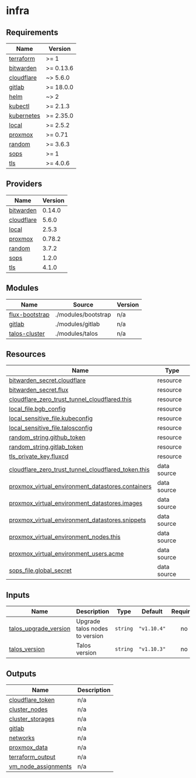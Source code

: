 # infra

<!-- BEGIN_TF_DOCS -->
## Requirements

| Name | Version |
|------|---------|
| <a name="requirement_terraform"></a> [terraform](#requirement\_terraform) | >= 1 |
| <a name="requirement_bitwarden"></a> [bitwarden](#requirement\_bitwarden) | >= 0.13.6 |
| <a name="requirement_cloudflare"></a> [cloudflare](#requirement\_cloudflare) | ~> 5.6.0 |
| <a name="requirement_gitlab"></a> [gitlab](#requirement\_gitlab) | >= 18.0.0 |
| <a name="requirement_helm"></a> [helm](#requirement\_helm) | ~> 2 |
| <a name="requirement_kubectl"></a> [kubectl](#requirement\_kubectl) | >= 2.1.3 |
| <a name="requirement_kubernetes"></a> [kubernetes](#requirement\_kubernetes) | >= 2.35.0 |
| <a name="requirement_local"></a> [local](#requirement\_local) | >= 2.5.2 |
| <a name="requirement_proxmox"></a> [proxmox](#requirement\_proxmox) | >= 0.71 |
| <a name="requirement_random"></a> [random](#requirement\_random) | >= 3.6.3 |
| <a name="requirement_sops"></a> [sops](#requirement\_sops) | >= 1 |
| <a name="requirement_tls"></a> [tls](#requirement\_tls) | >= 4.0.6 |

## Providers

| Name | Version |
|------|---------|
| <a name="provider_bitwarden"></a> [bitwarden](#provider\_bitwarden) | 0.14.0 |
| <a name="provider_cloudflare"></a> [cloudflare](#provider\_cloudflare) | 5.6.0 |
| <a name="provider_local"></a> [local](#provider\_local) | 2.5.3 |
| <a name="provider_proxmox"></a> [proxmox](#provider\_proxmox) | 0.78.2 |
| <a name="provider_random"></a> [random](#provider\_random) | 3.7.2 |
| <a name="provider_sops"></a> [sops](#provider\_sops) | 1.2.0 |
| <a name="provider_tls"></a> [tls](#provider\_tls) | 4.1.0 |

## Modules

| Name | Source | Version |
|------|--------|---------|
| <a name="module_flux-bootstrap"></a> [flux-bootstrap](#module\_flux-bootstrap) | ./modules/bootstrap | n/a |
| <a name="module_gitlab"></a> [gitlab](#module\_gitlab) | ./modules/gitlab | n/a |
| <a name="module_talos-cluster"></a> [talos-cluster](#module\_talos-cluster) | ./modules/talos | n/a |

## Resources

| Name | Type |
|------|------|
| [bitwarden_secret.cloudflare](https://registry.terraform.io/providers/maxlaverse/bitwarden/latest/docs/resources/secret) | resource |
| [bitwarden_secret.flux](https://registry.terraform.io/providers/maxlaverse/bitwarden/latest/docs/resources/secret) | resource |
| [cloudflare_zero_trust_tunnel_cloudflared.this](https://registry.terraform.io/providers/cloudflare/cloudflare/latest/docs/resources/zero_trust_tunnel_cloudflared) | resource |
| [local_file.bgb_config](https://registry.terraform.io/providers/hashicorp/local/latest/docs/resources/file) | resource |
| [local_sensitive_file.kubeconfig](https://registry.terraform.io/providers/hashicorp/local/latest/docs/resources/sensitive_file) | resource |
| [local_sensitive_file.talosconfig](https://registry.terraform.io/providers/hashicorp/local/latest/docs/resources/sensitive_file) | resource |
| [random_string.github_token](https://registry.terraform.io/providers/hashicorp/random/latest/docs/resources/string) | resource |
| [random_string.gitlab_token](https://registry.terraform.io/providers/hashicorp/random/latest/docs/resources/string) | resource |
| [tls_private_key.fluxcd](https://registry.terraform.io/providers/hashicorp/tls/latest/docs/resources/private_key) | resource |
| [cloudflare_zero_trust_tunnel_cloudflared_token.this](https://registry.terraform.io/providers/cloudflare/cloudflare/latest/docs/data-sources/zero_trust_tunnel_cloudflared_token) | data source |
| [proxmox_virtual_environment_datastores.containers](https://registry.terraform.io/providers/bpg/proxmox/latest/docs/data-sources/virtual_environment_datastores) | data source |
| [proxmox_virtual_environment_datastores.images](https://registry.terraform.io/providers/bpg/proxmox/latest/docs/data-sources/virtual_environment_datastores) | data source |
| [proxmox_virtual_environment_datastores.snippets](https://registry.terraform.io/providers/bpg/proxmox/latest/docs/data-sources/virtual_environment_datastores) | data source |
| [proxmox_virtual_environment_nodes.this](https://registry.terraform.io/providers/bpg/proxmox/latest/docs/data-sources/virtual_environment_nodes) | data source |
| [proxmox_virtual_environment_users.acme](https://registry.terraform.io/providers/bpg/proxmox/latest/docs/data-sources/virtual_environment_users) | data source |
| [sops_file.global_secret](https://registry.terraform.io/providers/carlpett/sops/latest/docs/data-sources/file) | data source |

## Inputs

| Name | Description | Type | Default | Required |
|------|-------------|------|---------|:--------:|
| <a name="input_talos_upgrade_version"></a> [talos\_upgrade\_version](#input\_talos\_upgrade\_version) | Upgrade talos nodes to version | `string` | `"v1.10.4"` | no |
| <a name="input_talos_version"></a> [talos\_version](#input\_talos\_version) | Talos version | `string` | `"v1.10.3"` | no |

## Outputs

| Name | Description |
|------|-------------|
| <a name="output_cloudflare_token"></a> [cloudflare\_token](#output\_cloudflare\_token) | n/a |
| <a name="output_cluster_nodes"></a> [cluster\_nodes](#output\_cluster\_nodes) | n/a |
| <a name="output_cluster_storages"></a> [cluster\_storages](#output\_cluster\_storages) | n/a |
| <a name="output_gitlab"></a> [gitlab](#output\_gitlab) | n/a |
| <a name="output_networks"></a> [networks](#output\_networks) | n/a |
| <a name="output_proxmox_data"></a> [proxmox\_data](#output\_proxmox\_data) | n/a |
| <a name="output_terraform_output"></a> [terraform\_output](#output\_terraform\_output) | n/a |
| <a name="output_vm_node_assignments"></a> [vm\_node\_assignments](#output\_vm\_node\_assignments) | n/a |
<!-- END_TF_DOCS -->
